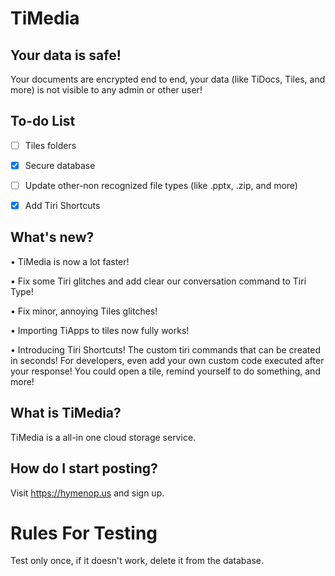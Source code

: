 # TiMedia


## Your data is safe!
Your documents are encrypted end to end, your data (like TiDocs, Tiles, and more) is not visible to any admin or other user!


## To-do List
- [ ] Tiles folders
- [x] Secure database
- [ ] Update other-non recognized file types (like .pptx, .zip, and more)
- [x] Add Tiri Shortcuts


## What's new?
• TiMedia is now a lot faster!

• Fix some Tiri glitches and add clear our conversation command to Tiri Type!

• Fix minor, annoying Tiles glitches!

• Importing TiApps to tiles now fully works!

• Introducing Tiri Shortcuts! The custom tiri commands that can be created in seconds!  For developers, even add your own custom code executed after your response!  You could open a tile, remind yourself to do something, and more!

## What is TiMedia?
TiMedia is a all-in one cloud storage service.

## How do I start posting?
Visit https://hymenop.us and sign up.

# Rules For Testing
Test only once, if it doesn't work, delete it from the database.
